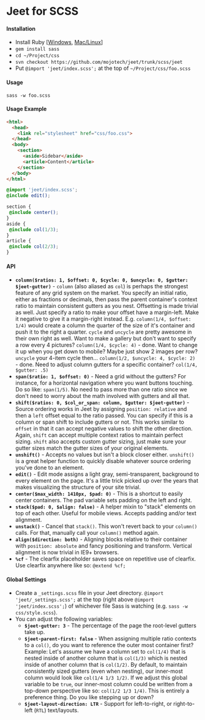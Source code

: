 # Jeet for SCSS

#### Installation
- Install Ruby [[Windows](http://rubyinstaller.org/), [Mac/Linux](https://github.com/sstephenson/rbenv)]
- `gem install sass`
- `cd ~/Project/css`
- `svn checkout https://github.com/mojotech/jeet/trunk/scss/jeet`
- Put `@import 'jeet/index.scss';` at the top of `~/Project/css/foo.scss`

#### Usage
```
sass -w foo.scss
```

#### Usage Example
```html
<html>
  <head>
    <link rel="stylesheet" href="css/foo.css">
  </head>
  <body>
    <section>
      <aside>Sidebar</aside>
      <article>Content</article>
    </section>
  </body>
</html>
```

```scss
@import 'jeet/index.scss';
@include edit();

section {
 @include center();
}
aside {
 @include col(1/3);
}
article {
 @include col(2/3);
}
```

#### API
- **`column($ratios: 1, $offset: 0, $cycle: 0, $uncycle: 0, $gutter: $jeet-gutter)`** - `column` (also aliased as `col`) is perhaps the strongest feature of any grid system on the market. You specify an initial ratio, either as fractions or decimals, then pass the parent container's context ratio to maintain consistent gutters as you nest. Offsetting is made trivial as well. Just specify a ratio to make your offset have a margin-left. Make it negative to give it a margin-right instead. E.g. `column(1/4, $offset: 1/4)` would create a column the quarter of the size of it's container and push it to the right a quarter. `cycle` and `uncycle` are pretty awesome in their own right as well. Want to make a gallery but don't want to specify a row every 4 pictures? `column(1/4, $cycle: 4)` - done. Want to change it up when you get down to mobile? Maybe just show 2 images per row? `uncycle` your 4-item cycle then... `column(1/2, $uncycle: 4, $cycle: 2)` - done. Need to adjust column gutters for a specific container? `col(1/4, $gutter: .5)`
- **`span($ratio: 1, $offset: 0)`** - Need a grid without the gutters? For instance, for a horizontal navigation where you want buttons touching. Do so like: `span(1/5)`. No need to pass more than one ratio since we don't need to worry about the math involved with gutters and all that.
- **`shift($ratios: 0, $col_or_span: column, $gutter: $jeet-gutter)`** - Source ordering works in Jeet by assigning `position: relative` and then a `left` offset equal to the ratio passed. You can specify if this is a column or span shift to include gutters or not. This works similar to `offset` in that it can accept negative values to shift the other direction. Again, `shift` can accept multiple context ratios to maintain perfect sizing. `shift` also accepts custom gutter sizing, just make sure your gutter sizes match the gutter sizes of your original elements.
- **`unshift()`** - Accepts no values but isn't a block closer either. `unshift()` is a great helper function to quickly disable whatever source ordering you've done to an element.
- **`edit()`** - Edit mode assigns a light gray, semi-transparent, background to every element on the page. It's a little trick picked up over the years that makes visualizing the structure of your site trivial.
- **`center($max_width: 1410px, $pad: 0)`** - This is a shortcut to easily center containers. The pad variable sets padding on the left and right.
- **`stack($pad: 0, $align: false)`** - A helper mixin to "stack" elements on top of each other. Useful for mobile views. Accepts padding and/or text alignment.
- **`unstack()`** - Cancel that `stack()`. This won't revert back to your `column()` calls. For that, manually call your `column()` method again.
- **`align($direction: both)`** - Aligning blocks relative to their container with `position: absolute` and fancy positioning and transform. Vertical alignment is now trivial in IE9+ browsers.
- **`%cf`** - The clearfix placeholder saves space on repetitive use of clearfix. Use clearfix anywhere like so: `@extend %cf;`


#### Global Settings
- Create a `_settings.scss` file in your Jeet directory. `@import 'jeet/_settings.scss';` at the top (right above `@import 'jeet/index.scss';`) of whichever file Sass is watching (e.g. `sass -w css/style.scss`).
- You can adjust the following variables:
  - **`$jeet-gutter: 3`** - The percentage of the page the root-level gutters take up.
  - **`$jeet-parent-first: false`** - When assigning multiple ratio contexts to a `col()`, do you want to reference the outer most container first? Example: Let's assume we have a column set to `col(1/4)` that is nested inside of another column that is `col(1/3)` which is nested inside of another column that is `col(1/2)`. By default, to maintain consistently sized gutters (even when nesting), our inner-most column would look like `col(1/4 1/3 1/2)`. If we adjust this global variable to be `true`, our inner-most column could be written from a top-down perspective like so: `col(1/2 1/3 1/4)`. This is entirely a preference thing. Do you like stepping up or down?
  - **`$jeet-layout-direction: LTR`** - Support for left-to-right, or right-to-left (`RTL`) text/layouts.

